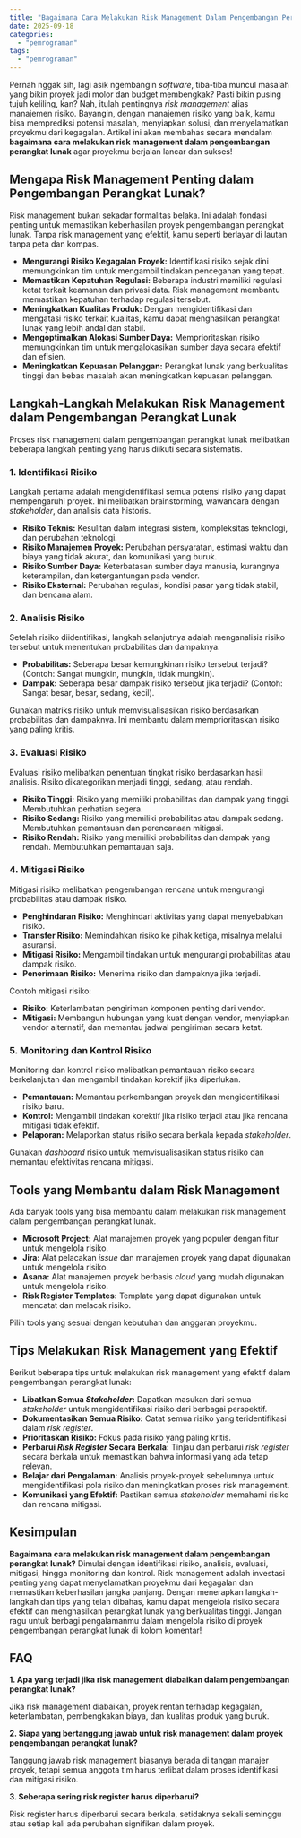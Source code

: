 ```yaml
---
title: "Bagaimana Cara Melakukan Risk Management Dalam Pengembangan Perangkat Lunak?"
date: 2025-09-18
categories: 
  - "pemrograman"
tags: 
  - "pemrograman"
---
```


Pernah nggak sih, lagi asik ngembangin _software_, tiba-tiba muncul masalah yang bikin proyek jadi molor dan budget membengkak? Pasti bikin pusing tujuh keliling, kan? Nah, itulah pentingnya _risk management_ alias manajemen risiko. Bayangin, dengan manajemen risiko yang baik, kamu bisa memprediksi potensi masalah, menyiapkan solusi, dan menyelamatkan proyekmu dari kegagalan. Artikel ini akan membahas secara mendalam **bagaimana cara melakukan risk management dalam pengembangan perangkat lunak** agar proyekmu berjalan lancar dan sukses!

## Mengapa Risk Management Penting dalam Pengembangan Perangkat Lunak?

Risk management bukan sekadar formalitas belaka. Ini adalah fondasi penting untuk memastikan keberhasilan proyek pengembangan perangkat lunak. Tanpa risk management yang efektif, kamu seperti berlayar di lautan tanpa peta dan kompas.

- **Mengurangi Risiko Kegagalan Proyek:** Identifikasi risiko sejak dini memungkinkan tim untuk mengambil tindakan pencegahan yang tepat.
- **Memastikan Kepatuhan Regulasi:** Beberapa industri memiliki regulasi ketat terkait keamanan dan privasi data. Risk management membantu memastikan kepatuhan terhadap regulasi tersebut.
- **Meningkatkan Kualitas Produk:** Dengan mengidentifikasi dan mengatasi risiko terkait kualitas, kamu dapat menghasilkan perangkat lunak yang lebih andal dan stabil.
- **Mengoptimalkan Alokasi Sumber Daya:** Memprioritaskan risiko memungkinkan tim untuk mengalokasikan sumber daya secara efektif dan efisien.
- **Meningkatkan Kepuasan Pelanggan:** Perangkat lunak yang berkualitas tinggi dan bebas masalah akan meningkatkan kepuasan pelanggan.

## Langkah-Langkah Melakukan Risk Management dalam Pengembangan Perangkat Lunak

Proses risk management dalam pengembangan perangkat lunak melibatkan beberapa langkah penting yang harus diikuti secara sistematis.

### 1\. Identifikasi Risiko

Langkah pertama adalah mengidentifikasi semua potensi risiko yang dapat mempengaruhi proyek. Ini melibatkan brainstorming, wawancara dengan _stakeholder_, dan analisis data historis.

- **Risiko Teknis:** Kesulitan dalam integrasi sistem, kompleksitas teknologi, dan perubahan teknologi.
- **Risiko Manajemen Proyek:** Perubahan persyaratan, estimasi waktu dan biaya yang tidak akurat, dan komunikasi yang buruk.
- **Risiko Sumber Daya:** Keterbatasan sumber daya manusia, kurangnya keterampilan, dan ketergantungan pada vendor.
- **Risiko Eksternal:** Perubahan regulasi, kondisi pasar yang tidak stabil, dan bencana alam.

### 2\. Analisis Risiko

Setelah risiko diidentifikasi, langkah selanjutnya adalah menganalisis risiko tersebut untuk menentukan probabilitas dan dampaknya.

- **Probabilitas:** Seberapa besar kemungkinan risiko tersebut terjadi? (Contoh: Sangat mungkin, mungkin, tidak mungkin).
- **Dampak:** Seberapa besar dampak risiko tersebut jika terjadi? (Contoh: Sangat besar, besar, sedang, kecil).

Gunakan matriks risiko untuk memvisualisasikan risiko berdasarkan probabilitas dan dampaknya. Ini membantu dalam memprioritaskan risiko yang paling kritis.

### 3\. Evaluasi Risiko

Evaluasi risiko melibatkan penentuan tingkat risiko berdasarkan hasil analisis. Risiko dikategorikan menjadi tinggi, sedang, atau rendah.

- **Risiko Tinggi:** Risiko yang memiliki probabilitas dan dampak yang tinggi. Membutuhkan perhatian segera.
- **Risiko Sedang:** Risiko yang memiliki probabilitas atau dampak sedang. Membutuhkan pemantauan dan perencanaan mitigasi.
- **Risiko Rendah:** Risiko yang memiliki probabilitas dan dampak yang rendah. Membutuhkan pemantauan saja.

### 4\. Mitigasi Risiko

Mitigasi risiko melibatkan pengembangan rencana untuk mengurangi probabilitas atau dampak risiko.

- **Penghindaran Risiko:** Menghindari aktivitas yang dapat menyebabkan risiko.
- **Transfer Risiko:** Memindahkan risiko ke pihak ketiga, misalnya melalui asuransi.
- **Mitigasi Risiko:** Mengambil tindakan untuk mengurangi probabilitas atau dampak risiko.
- **Penerimaan Risiko:** Menerima risiko dan dampaknya jika terjadi.

Contoh mitigasi risiko:

- **Risiko:** Keterlambatan pengiriman komponen penting dari vendor.
- **Mitigasi:** Membangun hubungan yang kuat dengan vendor, menyiapkan vendor alternatif, dan memantau jadwal pengiriman secara ketat.

### 5\. Monitoring dan Kontrol Risiko

Monitoring dan kontrol risiko melibatkan pemantauan risiko secara berkelanjutan dan mengambil tindakan korektif jika diperlukan.

- **Pemantauan:** Memantau perkembangan proyek dan mengidentifikasi risiko baru.
- **Kontrol:** Mengambil tindakan korektif jika risiko terjadi atau jika rencana mitigasi tidak efektif.
- **Pelaporan:** Melaporkan status risiko secara berkala kepada _stakeholder_.

Gunakan _dashboard_ risiko untuk memvisualisasikan status risiko dan memantau efektivitas rencana mitigasi.

## Tools yang Membantu dalam Risk Management

Ada banyak tools yang bisa membantu dalam melakukan risk management dalam pengembangan perangkat lunak.

- **Microsoft Project:** Alat manajemen proyek yang populer dengan fitur untuk mengelola risiko.
- **Jira:** Alat pelacakan _issue_ dan manajemen proyek yang dapat digunakan untuk mengelola risiko.
- **Asana:** Alat manajemen proyek berbasis _cloud_ yang mudah digunakan untuk mengelola risiko.
- **Risk Register Templates:** Template yang dapat digunakan untuk mencatat dan melacak risiko.

Pilih tools yang sesuai dengan kebutuhan dan anggaran proyekmu.

## Tips Melakukan Risk Management yang Efektif

Berikut beberapa tips untuk melakukan risk management yang efektif dalam pengembangan perangkat lunak:

- **Libatkan Semua _Stakeholder_:** Dapatkan masukan dari semua _stakeholder_ untuk mengidentifikasi risiko dari berbagai perspektif.
- **Dokumentasikan Semua Risiko:** Catat semua risiko yang teridentifikasi dalam _risk register_.
- **Prioritaskan Risiko:** Fokus pada risiko yang paling kritis.
- **Perbarui _Risk Register_ Secara Berkala:** Tinjau dan perbarui _risk register_ secara berkala untuk memastikan bahwa informasi yang ada tetap relevan.
- **Belajar dari Pengalaman:** Analisis proyek-proyek sebelumnya untuk mengidentifikasi pola risiko dan meningkatkan proses risk management.
- **Komunikasi yang Efektif:** Pastikan semua _stakeholder_ memahami risiko dan rencana mitigasi.

## Kesimpulan

**Bagaimana cara melakukan risk management dalam pengembangan perangkat lunak?** Dimulai dengan identifikasi risiko, analisis, evaluasi, mitigasi, hingga monitoring dan kontrol. Risk management adalah investasi penting yang dapat menyelamatkan proyekmu dari kegagalan dan memastikan keberhasilan jangka panjang. Dengan menerapkan langkah-langkah dan tips yang telah dibahas, kamu dapat mengelola risiko secara efektif dan menghasilkan perangkat lunak yang berkualitas tinggi. Jangan ragu untuk berbagi pengalamanmu dalam mengelola risiko di proyek pengembangan perangkat lunak di kolom komentar!

## FAQ

**1\. Apa yang terjadi jika risk management diabaikan dalam pengembangan perangkat lunak?**

Jika risk management diabaikan, proyek rentan terhadap kegagalan, keterlambatan, pembengkakan biaya, dan kualitas produk yang buruk.

**2\. Siapa yang bertanggung jawab untuk risk management dalam proyek pengembangan perangkat lunak?**

Tanggung jawab risk management biasanya berada di tangan manajer proyek, tetapi semua anggota tim harus terlibat dalam proses identifikasi dan mitigasi risiko.

**3\. Seberapa sering risk register harus diperbarui?**

Risk register harus diperbarui secara berkala, setidaknya sekali seminggu atau setiap kali ada perubahan signifikan dalam proyek.
